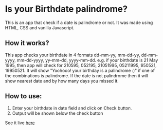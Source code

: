 # Is your Birthdate palindrome?

This is an app that check if a date is palindrome or not. It was made using HTML, CSS and vanilla Javascript.

## How it works?

This app checks your birthdate in 4 formats dd-mm-yy, mm-dd-yy, dd-mm-yyyy, mm-dd-yyyy, yy-mm-dd, yyyy-mm-dd.
e.g. if your birthdate is 21 May 1995, then app will check for 210595, 052195, 21051995, 05211995, 950521, 19950521. 
It will show "Yoohooo! your birthday is a palindrome :)" if one of the combinations is palindrome.
If the date is not palindrome then it will show nearest date and by how many days you missed it.

## How to use:

1. Enter your birthdate in date field and click on Check button.
2. Output will be shown below the check button

See it live [here](https://uttam-palindrome-birthday.netlify.app/)
